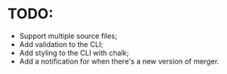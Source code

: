﻿# TODO:

- Support multiple source files;
- Add validation to the CLI;
- Add styling to the CLI with chalk;
- Add a notification for when there's a new version of merger.
